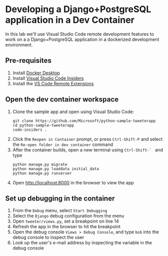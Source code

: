 # Developing a Django+PostgreSQL application in a Dev Container

In this lab we'll use Visual Studio Code remote development features to work on a 
a Django+PostgreSQL application in a dockerized development environment.

## Pre-requisites
1. Install [Docker Desktop](https://www.docker.com/products/docker-desktop)
1. Install [Visual Studio Code Insiders](https://code.visualstudio.com/insiders)
1. Install the [VS Code Remote Extensions](https://aka.ms/vscode-remote) 

## Open the dev container workspace
1. Clone the sample app and open using Visual Studio Code:
    ```
    git clone https://github.com/Microsoft/python-sample-tweeterapp
    cd python-sample-tweeterapp
    code-insiders .
    ```
1. Click the ```Reopen in Container``` prompt, or press `Ctrl-Shift-P` and select the `Re-open folder in dev container` command
1. After the container builds, open a new terminal using ```Ctrl-Shift-` ``` and type
    ```
    python manage.py migrate
    python manage.py loaddata initial_data
    python manage.py runserver
    ```
1. Open [http://localhost:8000](http://localhost:8000) in the browser to view the app

## Set up debugging in the container
1. From the `Debug` menu, select `Start Debugging`
1. Select the `Django` debug configuration from the menu
1. Open `tweeter/views.py`, set a breakpoint on line 14
1. Refresh the app in the browser to hit the breakpoint
1. Open the debug console `Views > Debug Console`, and type `bob` into the debug console to inspect the user
1. Look up the user's e-mail address by inspecting the variable in the debug console


